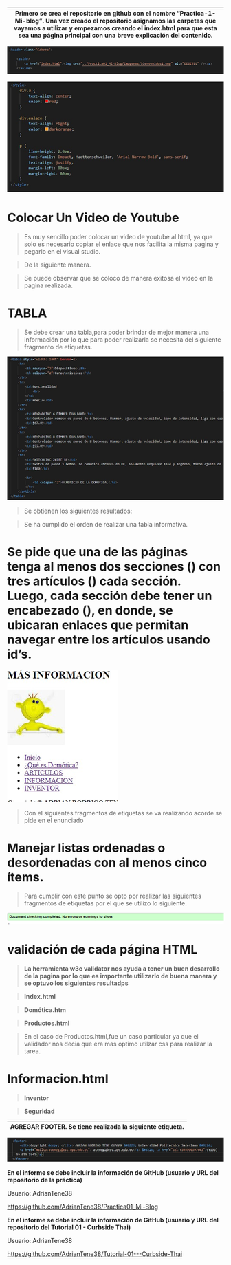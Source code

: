 | Primero se crea el repositorio en github con el nombre “Practica-1-Mi-blog”. Una vez creado el repositorio asignamos las carpetas que vayamos a utilizar y empezamos creando el index.html para que esta sea una página principal con una breve explicación del contenido. |
|----------------------------------------------------------------------------------------------------------------------------------------------------------------------------------------------------------------------------------------------------------------------------|


![](media/b6d5188488e4e95f197f4552695a7626.jpg)

![](media/e627aed279551af1fb10662464f4a49a.jpg)

Colocar Un Video de Youtube
===========================

>   Es muy sencillo poder colocar un video de youtube al html, ya que solo es
>   necesario copiar el enlace que nos facilita la misma pagina y pegarlo en el
>   visual studio.

>   De la siguiente manera.

>   Se puede observar que se coloco de manera exitosa el video en la pagina
>   realizada.

TABLA
=====

>   Se debe crear una tabla,para poder brindar de mejor manera una información
>   por lo que para poder realizarla se necesita del siguiente fragmento de
>   etiquetas.

![](media/c609b19e9ae5f78417a1f29f63148840.jpg)

>   Se obtienen los siguientes resultados:

>   Se ha cumplido el orden de realizar una tabla informativa.

Se pide que una de las páginas tenga al menos dos secciones () con tres artículos () cada sección. Luego, cada sección debe tener un encabezado (), en donde, se ubicaran enlaces que permitan navegar entre los artículos usando id’s.
=======================================================================================================================================================================================================================================

![](media/bea6c999a4eb3c754947656d561b1561.jpg)

>   Con el siguientes fragmentos de etiquetas se va realizando acorde se pide en
>   el enunciado

Manejar listas ordenadas o desordenadas con al menos cinco ítems.
=================================================================

>   Para cumplir con este punto se opto por realizar las siguientes fragmentos
>   de etiquetas por el que se utilizo lo siguiente.

![](media/f8e97cddf43dc9433f90bfd492c13efa.png)

validación de cada página HTML
==============================

>   **La herramienta w3c validator nos ayuda a tener un buen desarrollo de la
>   pagina por lo que es importante utilizarlo de buena manera y se optuvo los
>   siguientes resultadps**

>   **Index.html**

>   **Domótica.htm**

>   **Productos.html**

>   En el caso de Productos.html,fue un caso particular ya que el validador nos
>   decia que era mas optimo utilzar css para realizar la tarea.

Informacion.html
================

>   **Inventor**

>   **Seguridad**

| **AGREGAR FOOTER.** Se tiene realizada la siguiente etiqueta. |
|---------------------------------------------------------------|


![](media/7fb6db697cde460628416f16cef6848e.jpg)

**En el informe se debe incluir la información de GitHub (usuario y URL del
repositorio de la práctica)**

Usuario: AdrianTene38

<https://github.com/AdrianTene38/Practica01_Mi-Blog>

**En el informe se debe incluir la información de GitHub (usuario y URL del
repositorio del Tutorial 01 - Curbside Thai)**

Usuario: AdrianTene38

<https://github.com/AdrianTene38/Tutorial-01---Curbside-Thai>
